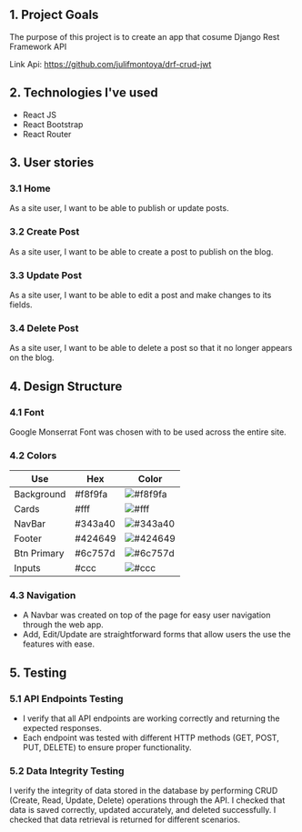 
## 1. Project Goals
The purpose of this project is to create an app that cosume Django Rest Framework API 

Link Api: https://github.com/julifmontoya/drf-crud-jwt

## 2. Technologies I've used
- React JS
- React Bootstrap
- React Router

## 3. User stories
###  3.1 Home
As a site user, I want to be able to publish or update posts.

###  3.2 Create Post
As a site user, I want to be able to create a post to publish on the blog. 

###  3.3 Update Post
As a site user, I want to be able to edit a post and make changes to its fields. 

###  3.4 Delete Post
As a site user, I want to be able to delete a post so that it no longer appears on the blog. 

## 4. Design Structure
### 4.1 Font
Google Monserrat Font was chosen with to be used across the entire site.

### 4.2 Colors
| Use           | Hex     | Color                                                    |
| ------------- | ------- | -------------------------------------------------------- |
| Background    | #f8f9fa | ![#f8f9fa](https://via.placeholder.com/10/f8f9fa?text=+) |
| Cards         | #fff    | ![#fff](https://via.placeholder.com/10/fff?text=+)       |
| NavBar        | #343a40 | ![#343a40](https://via.placeholder.com/10/343a40?text=+) |
| Footer        | #424649 | ![#424649](https://via.placeholder.com/10/424649?text=+) |
| Btn Primary   | #6c757d | ![#6c757d](https://via.placeholder.com/10/6c757d?text=+) |
| Inputs        | #ccc    | ![#ccc](https://via.placeholder.com/10/ccc?text=+)       |

### 4.3 Navigation
- A Navbar was created on top of the page for easy user navigation through the web app.
- Add, Edit/Update are straightforward forms that allow users the use the features with ease.

## 5. Testing
### 5.1 API Endpoints Testing
- I verify that all API endpoints are working correctly and returning the expected responses.
- Each endpoint was tested with different HTTP methods (GET, POST, PUT, DELETE) to ensure proper functionality.

### 5.2 Data Integrity Testing
I verify the integrity of data stored in the database by performing CRUD (Create, Read, Update, Delete) operations through the API.
I checked that data is saved correctly, updated accurately, and deleted successfully.
I checked that data retrieval is returned for different scenarios.





